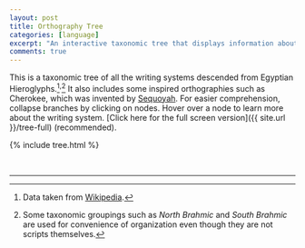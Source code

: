 ```yaml
---
layout: post
title: Orthography Tree
categories: [language]
excerpt: "An interactive taxonomic tree that displays information about the world's writing systems."
comments: true
---
```


This is a taxonomic tree of all the writing systems descended from Egyptian Hieroglyphs.[^1]<sup>,</sup>[^2] It also includes some inspired orthographies such as Cherokee, which was invented by [Sequoyah](https://en.wikipedia.org/wiki/Sequoyah). For easier comprehension, collapse branches by clicking on nodes. Hover over a node to learn more about the writing system. [Click here for the full screen version]({{ site.url }}/tree-full) (recommended).

{% include tree.html %}

&nbsp;
<hr/>

[^1]: Data taken from [Wikipedia](https://en.wikipedia.org/wiki/List_of_writing_systems).
[^2]: Some taxonomic groupings such as *North Brahmic* and *South Brahmic* are used for convenience of organization even though they are not scripts themselves.
